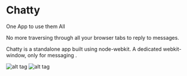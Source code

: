 # Chatty
One App to use them All

No more traversing through all your browser tabs to reply to messages.

Chatty is a standalone app built using node-webkit. A dedicated webkit-window, only for messaging . 

![alt tag](https://raw.github.com/light94/Chatty/master/snapshots/fb.png)
![alt tag](https://raw.github.com/light94/Chatty/master/snapshots/hangouts.png)
